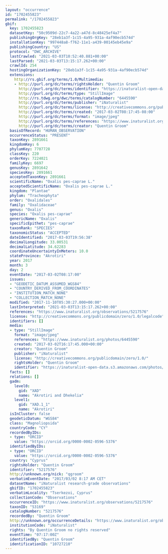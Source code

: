 ```yaml
---
layout: "occurrence"
id: "1702455823"
permalink: "/1702455823"
gbif:
  key: 1702455823
  datasetKey: "50c9509d-22c7-4a22-a47d-8c48425ef4a7"
  publishingOrgKey: "28eb1a3f-1c15-4a95-931a-4af90ecb574d"
  installationKey: "997448a8-f762-11e1-a439-00145eb45e9a"
  publishingCountry: "US"
  protocol: "DWC_ARCHIVE"
  lastCrawled: "2021-03-03T10:52:40.881+00:00"
  lastParsed: "2021-03-03T13:15:17.262+00:00"
  crawlId: 254
  hostingOrganizationKey: "28eb1a3f-1c15-4a95-931a-4af90ecb574d"
  extensions:
    http://rs.gbif.org/terms/1.0/Multimedia:
    - http://purl.org/dc/terms/rightsHolder: "Quentin Groom"
      http://purl.org/dc/terms/identifier: "https://inaturalist-open-data.s3.amazonaws.com/photos/6445590/original.jpeg?1488570963"
      http://purl.org/dc/terms/type: "StillImage"
      http://rs.tdwg.org/dwc/terms/catalogNumber: "6445590"
      http://purl.org/dc/terms/publisher: "iNaturalist"
      http://purl.org/dc/terms/license: "http://creativecommons.org/publicdomain/zero/1.0/"
      http://purl.org/dc/terms/created: "2017-03-02T08:17:45-08:00"
      http://purl.org/dc/terms/format: "image/jpeg"
      http://purl.org/dc/terms/references: "https://www.inaturalist.org/photos/6445590"
      http://purl.org/dc/terms/creator: "Quentin Groom"
  basisOfRecord: "HUMAN_OBSERVATION"
  occurrenceStatus: "PRESENT"
  taxonKey: 2891661
  kingdomKey: 6
  phylumKey: 7707728
  classKey: 220
  orderKey: 7224021
  familyKey: 6697
  genusKey: 2891642
  speciesKey: 2891661
  acceptedTaxonKey: 2891661
  scientificName: "Oxalis pes-caprae L."
  acceptedScientificName: "Oxalis pes-caprae L."
  kingdom: "Plantae"
  phylum: "Tracheophyta"
  order: "Oxalidales"
  family: "Oxalidaceae"
  genus: "Oxalis"
  species: "Oxalis pes-caprae"
  genericName: "Oxalis"
  specificEpithet: "pes-caprae"
  taxonRank: "SPECIES"
  taxonomicStatus: "ACCEPTED"
  dateIdentified: "2017-03-03T19:56:38"
  decimalLongitude: 33.00531
  decimalLatitude: 34.62283
  coordinateUncertaintyInMeters: 10.0
  stateProvince: "Akrotiri"
  year: 2017
  month: 3
  day: 2
  eventDate: "2017-03-02T08:17:00"
  issues:
  - "GEODETIC_DATUM_ASSUMED_WGS84"
  - "COUNTRY_DERIVED_FROM_COORDINATES"
  - "INSTITUTION_MATCH_NONE"
  - "COLLECTION_MATCH_NONE"
  modified: "2017-11-10T05:30:27.000+00:00"
  lastInterpreted: "2021-03-03T13:15:17.262+00:00"
  references: "https://www.inaturalist.org/observations/5217576"
  license: "http://creativecommons.org/publicdomain/zero/1.0/legalcode"
  identifiers: []
  media:
  - type: "StillImage"
    format: "image/jpeg"
    references: "https://www.inaturalist.org/photos/6445590"
    created: "2017-03-02T16:17:45.000+00:00"
    creator: "Quentin Groom"
    publisher: "iNaturalist"
    license: "http://creativecommons.org/publicdomain/zero/1.0/"
    rightsHolder: "Quentin Groom"
    identifier: "https://inaturalist-open-data.s3.amazonaws.com/photos/6445590/original.jpeg?1488570963"
  facts: []
  relations: []
  gadm:
    level0:
      gid: "XAD"
      name: "Akrotiri and Dhekelia"
    level1:
      gid: "XAD.1_1"
      name: "Akrotiri"
  isInCluster: false
  geodeticDatum: "WGS84"
  class: "Magnoliopsida"
  countryCode: "CY"
  recordedByIDs:
  - type: "ORCID"
    value: "https://orcid.org/0000-0002-0596-5376"
  identifiedByIDs:
  - type: "ORCID"
    value: "https://orcid.org/0000-0002-0596-5376"
  country: "Cyprus"
  rightsHolder: "Quentin Groom"
  identifier: "5217576"
  http://unknown.org/nick: "qgroom"
  verbatimEventDate: "2017/03/02 8:17 AM CET"
  datasetName: "iNaturalist research-grade observations"
  gbifID: "1702455823"
  verbatimLocality: "Tserkezoi, Cyprus"
  collectionCode: "Observations"
  occurrenceID: "https://www.inaturalist.org/observations/5217576"
  taxonID: "53169"
  catalogNumber: "5217576"
  recordedBy: "Quentin Groom"
  http://unknown.org/occurrenceDetails: "https://www.inaturalist.org/observations/5217576"
  institutionCode: "iNaturalist"
  rights: "By Quentin Groom no rights reserved"
  eventTime: "07:17:00Z"
  identifiedBy: "Quentin Groom"
  identificationID: "10727210"
---
```

